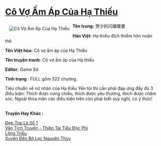 <a href="https://utruyen.com/co-vo-am-ap-cua-ha-thieu/17592/" title="Cô Vợ Ấm Áp Của Hạ Thiếu"><h1>Cô Vợ Ấm Áp Của Hạ Thiếu</h1></a><div style="display:table"><img align="right" style="float: left; padding: 10px;" src="https://utruyen.com/images/story/200x260/co-vo-am-ap-cua-ha-thieu.jpg" alt="Cô Vợ Ấm Áp Của Hạ Thiếu"><b>Tên trung:</b> 贺少的闪婚暖妻<p></p><b>Hán Việt</b>: Hạ thiếu đích thiểm hôn noãn thê<p></p><b>Tên Việt hóa:</b> Cô vợ ấm áp của Hạ Thiếu<p></p><b>Tên truyện tranh:</b> Cô vợ ấm áp của Hạ thiếu <p></p><b>Editor</b>: Game Sơ <p></p><b>Tình trạng </b>: FULL gồm 522 chương.<p></p>Tiêu chuẩn về nữ nhân của Hạ Kiều Yến tôi thì cần phải đáp ứng đầy đủ 3 điều kiện: Thích được cưng chiều, thích được yêu thương, thích được chăm sóc. Ngoài thỏa mãn các điều kiện trên còn phải biết suy nghĩ, có ý thức!</div><p><br><b>Truyện Hay Khác :</b></p><a href="https://utruyen.com/dep-trai-la-so-1/11292/" alt="Đẹp Trai Là Số 1">Đẹp Trai Là Số 1</a><br/><a href="https://github.com/quanluxury/truyenhot/tree/master/truyenhay/16320/" alt="Vân Tịch Truyện - Thiên Tài Tiểu Độc Phi">Vân Tịch Truyện - Thiên Tài Tiểu Độc Phi</a><br/><a href="https://github.com/quanluxury/ngontinhhot/tree/master/truyenhay/3689/" alt="Lộng Triều">Lộng Triều</a><br/><a href="https://github.com/quanluxury/ngontinhhot/tree/master/truyenhay/17256/" alt="Xuyên Đến Bộ Lạc Nguyên Thủy">Xuyên Đến Bộ Lạc Nguyên Thủy</a><br/>